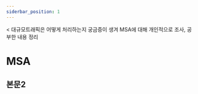 ```yaml
---
siderbar_position: 1
---
```


< 대규모트래픽은 어떻게 처리하는지 궁금증이 생겨 MSA에 대해 개인적으로 조사, 공부한 내용 정리

# MSA

## 본문2
